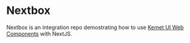 # Nextbox

Nextbox is an integration repo demostrating how to use [Kemet UI Web Components](https://kemet.dev) with NextJS.
